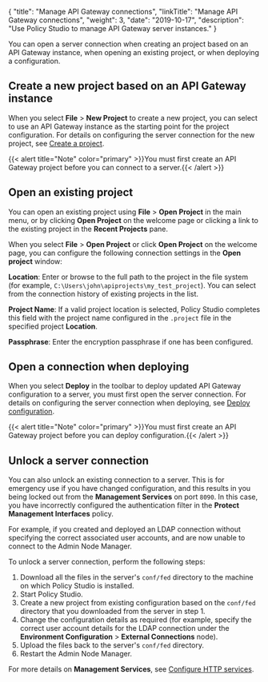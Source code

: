 {
"title": "Manage API Gateway connections",
"linkTitle": "Manage API Gateway connections",
"weight": 3,
"date": "2019-10-17",
"description": "Use Policy Studio to manage API Gateway server instances."
}

You can open a server connection when creating an project based on an API Gateway instance, when opening an existing project, or when deploying a configuration.

## Create a new project based on an API Gateway instance

When you select **File** > **New Project** to create a new project, you can select to use an API Gateway instance as the starting point for the project configuration. For details on configuring the server connection for the new project, see [Create a project](/docs/apigw_poldev/gs_project/).

{{< alert title="Note" color="primary" >}}You must first create an API Gateway project before you can connect to a server.{{< /alert >}}

## Open an existing project

You can open an existing project using **File** > **Open Project** in the main menu, or by clicking **Open Project** on the welcome page or clicking a link to the existing project in the **Recent Projects** pane.

When you select **File** > **Open Project** or click **Open Project** on the welcome page, you can configure the following connection settings in the **Open project** window:

**Location**:
Enter or browse to the full path to the project in the file system (for example, `C:\Users\john\apiprojects\my_test_project`). You can select from the connection history of existing projects in the list.

**Project Name**:
If a valid project location is selected, Policy Studio completes this field with the project name configured in the `.project` file in the specified project **Location**.

**Passphrase**:
Enter the encryption passphrase if one has been configured.

## Open a connection when deploying

When you select **Deploy** in the toolbar to deploy updated API Gateway configuration to a server, you must first open the server connection. For details on configuring the server connection when deploying, see [Deploy configuration](../CommonTopics/deploy_wizard.htm#Open_connection).

{{< alert title="Note" color="primary" >}}You must first create an API Gateway project before you can deploy configuration.{{< /alert >}}

## Unlock a server connection

You can also unlock an existing connection to a server. This is for emergency use if you have changed configuration, and this results in you being locked out from the **Management Services** on port `8090`. In this case, you have incorrectly configured the authentication filter in the **Protect Management Interfaces** policy.

For example, if you created and deployed an LDAP connection without specifying the correct associated user accounts, and are now unable to connect to the Admin Node Manager.

To unlock a server connection, perform the following steps:

1. Download all the files in the server's `conf/fed` directory to the machine on which Policy Studio is installed.
2. Start Policy Studio.
3. Create a new project from existing configuration based on the `conf/fed` directory that you downloaded from the server in step 1.
4. Change the configuration details as required (for example, specify the correct user account details for the LDAP connection under the **Environment Configuration** > **External Connections** node).
5. Upload the files back to the server's `conf/fed` directory.
6. Restart the Admin Node Manager.

For more details on **Management Services**, see [Configure HTTP services](general_services.htm).
